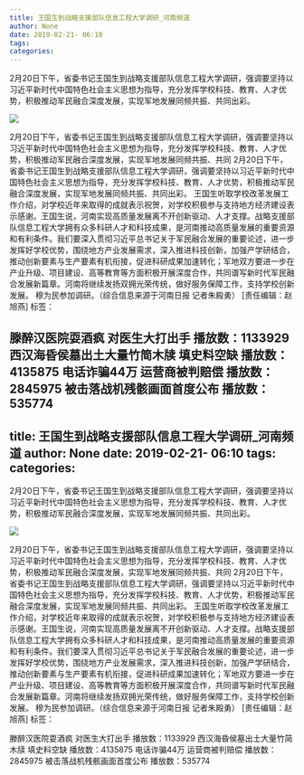 ```yaml
---
title: 王国生到战略支援部队信息工程大学调研_河南频道
author: None
date: 2019-02-21- 06:10
tags: 
categories: 
---
```

2月20日下午，省委书记王国生到战略支援部队信息工程大学调研，强调要坚持以习近平新时代中国特色社会主义思想为指导，充分发挥学校科技、教育、人才优势，积极推动军民融合深度发展，实现军地发展同频共振、共同出彩。
<!-- more -->
                
<img align="center" border="0" src="http://p2.ifengimg.com/a/2016/0810/204c433878d5cf9size1_w16_h16.png" />
                
            
2月20日下午，省委书记王国生到战略支援部队信息工程大学调研，强调要坚持以习近平新时代中国特色社会主义思想为指导，充分发挥学校科技、教育、人才优势，积极推动军民融合深度发展，实现军地发展同频共振、共同
2月20日下午，省委书记王国生到战略支援部队信息工程大学调研，强调要坚持以习近平新时代中国特色社会主义思想为指导，充分发挥学校科技、教育、人才优势，积极推动军民融合深度发展，实现军地发展同频共振、共同出彩。
王国生听取学校改革发展工作介绍，对学校近年来取得的成就表示祝贺，对学校积极参与支持地方经济建设表示感谢。王国生说，河南实现高质量发展离不开创新驱动、人才支撑。战略支援部队信息工程大学拥有众多科研人才和科技成果，是河南推动高质量发展的重要资源和有利条件。我们要深入贯彻习近平总书记关于军民融合发展的重要论述，进一步发挥好学校优势，围绕地方产业发展需求，深入推进科技创新，加强产学研结合，推动创新要素与生产要素有机衔接，促进科研成果加速转化；军地双方要进一步在产业升级、项目建设、高等教育等方面积极开展深度合作，共同谱写新时代军民融合发展新篇章。河南将继续发扬双拥光荣传统，做好服务保障工作，支持学校创新发展。
穆为民参加调研。（综合信息来源于河南日报 记者朱殿勇）
[责任编辑：赵旭燕]
标签：
 
             
滕醉汉医院耍酒疯 对医生大打出手
播放数：1133929
西汉海昏侯墓出土大量竹简木牍 填史料空缺
播放数：4135875
电话诈骗44万 运营商被判赔偿
播放数：2845975
被击落战机残骸画面首度公布
播放数：535774
---
title: 王国生到战略支援部队信息工程大学调研_河南频道
author: None
date: 2019-02-21- 06:10
tags: 
categories: 
---
2月20日下午，省委书记王国生到战略支援部队信息工程大学调研，强调要坚持以习近平新时代中国特色社会主义思想为指导，充分发挥学校科技、教育、人才优势，积极推动军民融合深度发展，实现军地发展同频共振、共同出彩。
<!-- more -->
                
<img align="center" border="0" src="http://p2.ifengimg.com/a/2016/0810/204c433878d5cf9size1_w16_h16.png" />
                
            
2月20日下午，省委书记王国生到战略支援部队信息工程大学调研，强调要坚持以习近平新时代中国特色社会主义思想为指导，充分发挥学校科技、教育、人才优势，积极推动军民融合深度发展，实现军地发展同频共振、共同
2月20日下午，省委书记王国生到战略支援部队信息工程大学调研，强调要坚持以习近平新时代中国特色社会主义思想为指导，充分发挥学校科技、教育、人才优势，积极推动军民融合深度发展，实现军地发展同频共振、共同出彩。
王国生听取学校改革发展工作介绍，对学校近年来取得的成就表示祝贺，对学校积极参与支持地方经济建设表示感谢。王国生说，河南实现高质量发展离不开创新驱动、人才支撑。战略支援部队信息工程大学拥有众多科研人才和科技成果，是河南推动高质量发展的重要资源和有利条件。我们要深入贯彻习近平总书记关于军民融合发展的重要论述，进一步发挥好学校优势，围绕地方产业发展需求，深入推进科技创新，加强产学研结合，推动创新要素与生产要素有机衔接，促进科研成果加速转化；军地双方要进一步在产业升级、项目建设、高等教育等方面积极开展深度合作，共同谱写新时代军民融合发展新篇章。河南将继续发扬双拥光荣传统，做好服务保障工作，支持学校创新发展。
穆为民参加调研。（综合信息来源于河南日报 记者朱殿勇）
[责任编辑：赵旭燕]
标签：
 
             
滕醉汉医院耍酒疯 对医生大打出手
播放数：1133929
西汉海昏侯墓出土大量竹简木牍 填史料空缺
播放数：4135875
电话诈骗44万 运营商被判赔偿
播放数：2845975
被击落战机残骸画面首度公布
播放数：535774
